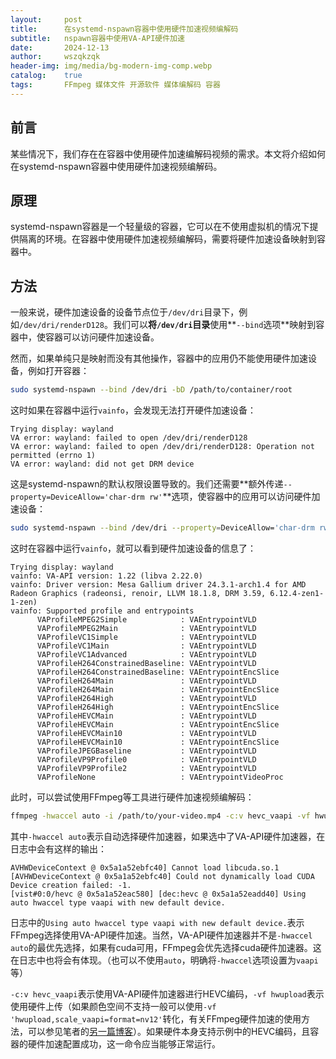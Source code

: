 ```yaml
---
layout:     post
title:      在systemd-nspawn容器中使用硬件加速视频编解码
subtitle:   nspawn容器中使用VA-API硬件加速
date:       2024-12-13
author:     wszqkzqk
header-img: img/media/bg-modern-img-comp.webp
catalog:    true
tags:       FFmpeg 媒体文件 开源软件 媒体编解码 容器
---
```


## 前言

某些情况下，我们存在在容器中使用硬件加速编解码视频的需求。本文将介绍如何在systemd-nspawn容器中使用硬件加速视频编解码。

## 原理

systemd-nspawn容器是一个轻量级的容器，它可以在不使用虚拟机的情况下提供隔离的环境。在容器中使用硬件加速视频编解码，需要将硬件加速设备映射到容器中。

## 方法

一般来说，硬件加速设备的设备节点位于`/dev/dri`目录下，例如`/dev/dri/renderD128`。我们可以**将`/dev/dri`目录**使用**`--bind`选项**映射到容器中，使容器可以访问硬件加速设备。

然而，如果单纯只是映射而没有其他操作，容器中的应用仍不能使用硬件加速设备，例如打开容器：

```bash
sudo systemd-nspawn --bind /dev/dri -bD /path/to/container/root
```

这时如果在容器中运行`vainfo`，会发现无法打开硬件加速设备：

```log
Trying display: wayland
VA error: wayland: failed to open /dev/dri/renderD128
VA error: wayland: failed to open /dev/dri/renderD128: Operation not permitted (errno 1)
VA error: wayland: did not get DRM device
```

这是systemd-nspawn的默认权限设置导致的。我们还需要**额外传递`--property=DeviceAllow='char-drm rw'`**选项，使容器中的应用可以访问硬件加速设备：

```bash
sudo systemd-nspawn --bind /dev/dri --property=DeviceAllow='char-drm rw' -bD /path/to/container/root
```

这时在容器中运行`vainfo`，就可以看到硬件加速设备的信息了：

```log
Trying display: wayland
vainfo: VA-API version: 1.22 (libva 2.22.0)
vainfo: Driver version: Mesa Gallium driver 24.3.1-arch1.4 for AMD Radeon Graphics (radeonsi, renoir, LLVM 18.1.8, DRM 3.59, 6.12.4-zen1-1-zen)
vainfo: Supported profile and entrypoints
      VAProfileMPEG2Simple            : VAEntrypointVLD
      VAProfileMPEG2Main              : VAEntrypointVLD
      VAProfileVC1Simple              : VAEntrypointVLD
      VAProfileVC1Main                : VAEntrypointVLD
      VAProfileVC1Advanced            : VAEntrypointVLD
      VAProfileH264ConstrainedBaseline: VAEntrypointVLD
      VAProfileH264ConstrainedBaseline: VAEntrypointEncSlice
      VAProfileH264Main               : VAEntrypointVLD
      VAProfileH264Main               : VAEntrypointEncSlice
      VAProfileH264High               : VAEntrypointVLD
      VAProfileH264High               : VAEntrypointEncSlice
      VAProfileHEVCMain               : VAEntrypointVLD
      VAProfileHEVCMain               : VAEntrypointEncSlice
      VAProfileHEVCMain10             : VAEntrypointVLD
      VAProfileHEVCMain10             : VAEntrypointEncSlice
      VAProfileJPEGBaseline           : VAEntrypointVLD
      VAProfileVP9Profile0            : VAEntrypointVLD
      VAProfileVP9Profile2            : VAEntrypointVLD
      VAProfileNone                   : VAEntrypointVideoProc
```

此时，可以尝试使用FFmpeg等工具进行硬件加速视频编解码：

```bash
ffmpeg -hwaccel auto -i /path/to/your-video.mp4 -c:v hevc_vaapi -vf hwupload -c:a copy output.mp4
```

其中`-hwaccel auto`表示自动选择硬件加速器，如果选中了VA-API硬件加速器，在日志中会有这样的输出：

```log
AVHWDeviceContext @ 0x5a1a52ebfc40] Cannot load libcuda.so.1
[AVHWDeviceContext @ 0x5a1a52ebfc40] Could not dynamically load CUDA
Device creation failed: -1.
[vist#0:0/hevc @ 0x5a1a52eac580] [dec:hevc @ 0x5a1a52eadd40] Using auto hwaccel type vaapi with new default device.
```

日志中的`Using auto hwaccel type vaapi with new default device.`表示FFmpeg选择使用VA-API硬件加速。当然，VA-API硬件加速器并不是`-hwaccel auto`的最优先选择，如果有cuda可用，FFmpeg会优先选择cuda硬件加速器。这在日志中也将会有体现。（也可以不使用`auto`，明确将`-hwaccel`选项设置为`vaapi`等）

`-c:v hevc_vaapi`表示使用VA-API硬件加速器进行HEVC编码，`-vf hwupload`表示使用硬件上传（如果颜色空间不支持一般可以使用`-vf 'hwupload,scale_vaapi=format=nv12'`转化，有关FFmpeg硬件加速的使用方法，可以参见笔者的[另一篇博客](https://wszqkzqk.github.io/2023/01/01/FFmpeg%E7%9A%84%E5%9F%BA%E7%A1%80%E4%BD%BF%E7%94%A8/)）。如果硬件本身支持示例中的HEVC编码，且容器的硬件加速配置成功，这一命令应当能够正常运行。
